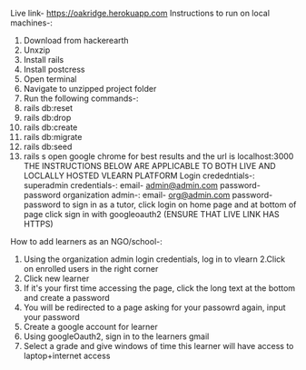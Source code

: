 Live link- https://oakridge.herokuapp.com
Instructions to run on local machines-:
1. Download from hackerearth
2. Unxzip
3. Install rails
4. Install postcress
5. Open terminal
6. Navigate to unzipped project folder
7. Run the following commands-:
1. rails db:reset
2. rails db:drop
3. rails db:create
4. rails db:migrate
5. rails db:seed
6. rails s
open google chrome for best results and the url is localhost:3000
THE INSTRUCTIONS BELOW ARE APPLICABLE TO BOTH LIVE AND LOCLALLY HOSTED VLEARN PLATFORM
Login crededntials-: superadmin credentials-:
email- admin@admin.com    password- password
organization admin-:   email- org@admin.com      password- password
to sign in as a tutor, click login on home page and at bottom of page click sign  in with googleoauth2 (ENSURE THAT LIVE LINK HAS HTTPS)

How to add learners as an NGO/school-:
1. Using the organization admin login credentials, log in to vlearn
2.Click on enrolled users in the right corner
3. Click new learner
4. If it's your first time accessing the page, click the long text at the bottom and create a password
5. You will be redirected to a page asking for your passowrd again, input your password
6. Create a google account for learner
7. Using googleOauth2, sign in to the learners gmail
8. Select a grade and give windows of time this learner will have access to laptop+internet access
